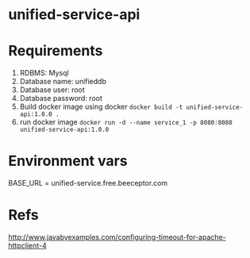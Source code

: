 # unified-service-api

# Requirements
1. RDBMS: Mysql
2. Database name: unifieddb
3. Database user: root
4. Database password: root
5. Build docker image using docker `docker build -t unified-service-api:1.0.0 .`
6. run docker image `docker run -d --name service_1 -p 8080:8080 unified-service-api:1.0.0`

# Environment vars
BASE_URL = unified-service.free.beeceptor.com

# Refs
http://www.javabyexamples.com/configuring-timeout-for-apache-httpclient-4